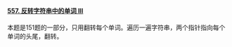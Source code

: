 #### [557. 反转字符串中的单词 III](https://leetcode.cn/problems/reverse-words-in-a-string-iii/)

本题是151题的一部分，只用翻转每个单词。遍历一遍字符串，两个指针指向每个单词的头尾，翻转。